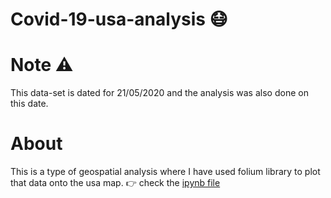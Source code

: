 # Covid-19-usa-analysis  :mask:
# Note :warning:
This data-set is dated for 21/05/2020 and the analysis was also done on this date.
# About
This is a type of geospatial analysis where I have used folium library to plot that data onto the usa map.
:point_right: check the [ipynb file](https://github.com/herkura/Covid--19-usa-analyses/blob/master/geospatial%20analyses.ipynb)
[](https://media.giphy.com/media/YPbrUhP9Ryhgi2psz3/giphy.gif)
